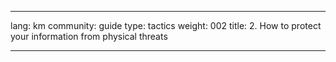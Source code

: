 

---

lang: km
community: guide
type: tactics
weight: 002
title: 2. How to protect your information from physical threats

---

<stub>

